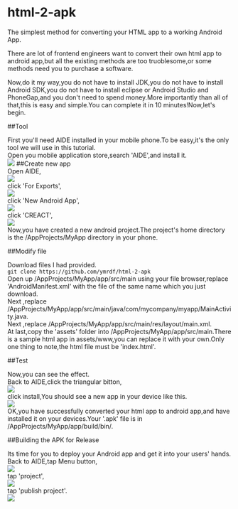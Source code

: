 # html-2-apk
 The simplest method for converting your HTML app to a working Android App.

 There are lot of frontend engineers want to convert their own html app to android app,but all the existing methods are too truoblesome,or some methods need you to purchase a software.

 Now,do it my way,you do not have to install JDK,you do not have to install Android SDK,you do not have to install eclipse or Android Studio and PhoneGap,and you don't need to spend money.More importantly than all of that,this is easy and simple.You can complete it in 10 minutes!Now,let's begin.

##Tool

 First you'll need AIDE installed in your mobile phone.To be easy,it's the only tool we will use in this tutorial.
<br >
Open you mobile application store,search 'AIDE',and install it.
<br >
![](https://github.com/ymrdf/html-2-apk/raw/master/pic/02.png)
##Create new app
<br >
Open AIDE,
<br >
![](https://github.com/ymrdf/html-2-apk/raw/master/pic/03.png)
<br >
click 'For Exports',
<br >
![](https://github.com/ymrdf/html-2-apk/raw/master/pic/04.png)
<br >
click 'New Android App',
<br >
![](https://github.com/ymrdf/html-2-apk/raw/master/pic/05.png)
<br >
click 'CREACT',
<br >
![](https://github.com/ymrdf/html-2-apk/raw/master/pic/06.png)
<br >
Now,you have created a new android project.The project's home directory is the /AppProjects/MyApp directory in your phone.


##Modify file

Download files I had provided.
<br >
```git clone https://github.com/ymrdf/html-2-apk```
<br >
Open up /AppProjects/MyApp/app/src/main using your file browser,replace 'AndroidManifest.xml' with the file of the same name which you just download.
<br >
Next ,replace /AppProjects/MyApp/app/src/main/java/com/mycompany/myapp/MainActivity.java.
<br >
Next ,replace /AppProjects/MyApp/app/src/main/res/layout/main.xml.
<br >
At last,copy the 'assets' folder into /AppProjects/MyApp/app/src/main.There is a sample html app in assets/www,you can replace it with your own.Only one thing to note,the html file must be 'index.html'.


##Test


Now,you can see the effect.
<br >
Back to AIDE,click the triangular bitton,
<br >
![](https://github.com/ymrdf/html-2-apk/raw/master/pic/07.png)
<br>
click install,You should see a new app in your device like this.
<br>
![](https://github.com/ymrdf/html-2-apk/raw/master/pic/13.png)
<br>
OK,you have successfully converted your html app to android app,and have installed it on your devices.Your '.apk' file is in /AppProjects/MyApp/app/build/bin/.

##Building the APK for Release

Its time for you to deploy your Android app and get it into your users' hands.
<br >
Back to AIDE,tap Menu button,
<br >
![](https://github.com/ymrdf/html-2-apk/raw/master/pic/09.png)
<br >
tap 'project',
<br >
![](https://github.com/ymrdf/html-2-apk/raw/master/pic/14.png)
<br >
tap 'publish project'.
<br >
![](https://github.com/ymrdf/html-2-apk/raw/master/pic/15.png)



